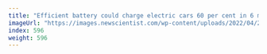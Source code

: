 ```yaml
---
title: "Efficient battery could charge electric cars 60 per cent in 6 minutes"
imageUrl: "https://images.newscientist.com/wp-content/uploads/2022/04/27162704/SEI_100929082.jpg?width=600"
index: 596
weight: 596
---
```

